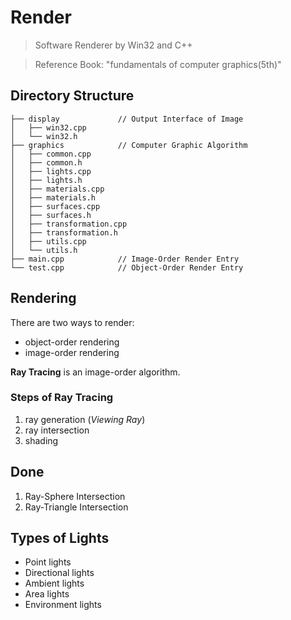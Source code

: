 # Render
> Software Renderer by Win32 and C++

> Reference Book: "fundamentals of computer graphics(5th)"

## Directory Structure
~~~
├── display             // Output Interface of Image
│   ├── win32.cpp
│   └── win32.h
├── graphics            // Computer Graphic Algorithm
│   ├── common.cpp
│   ├── common.h
│   ├── lights.cpp
│   ├── lights.h
│   ├── materials.cpp
│   ├── materials.h
│   ├── surfaces.cpp
│   ├── surfaces.h
│   ├── transformation.cpp
│   ├── transformation.h
│   ├── utils.cpp
│   └── utils.h
├── main.cpp            // Image-Order Render Entry
└── test.cpp            // Object-Order Render Entry
~~~


## Rendering
There are two ways to render:
- object-order rendering
- image-order rendering

**Ray Tracing** is an image-order algorithm.

### Steps of Ray Tracing
1. ray generation (_Viewing Ray_)
2. ray intersection
3. shading

## Done
1. Ray-Sphere Intersection
2. Ray-Triangle Intersection

## Types of Lights
- Point lights
- Directional lights
- Ambient lights
- Area lights
- Environment lights